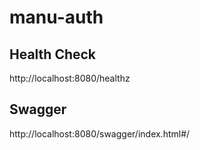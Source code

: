 # manu-auth

## Health Check
http://localhost:8080/healthz

## Swagger
http://localhost:8080/swagger/index.html#/
